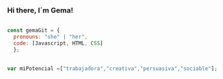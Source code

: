 ### Hi there, I´m Gema! 
```js

const gemaGit = {
  pronouns: "she" | "her",
  code: [Javascript, HTML, CSS]
  };
  

var miPotencial =["trabajadora","creativa","persuasiva","sociable"];


